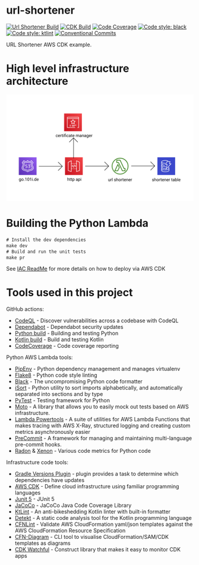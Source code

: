 # url-shortener
[![Url Shortener Build](https://github.com/michaelbrewer/url-shortener/actions/workflows/lambda.python.yml/badge.svg)](https://github.com/michaelbrewer/url-shortener/actions/workflows/lambda.python.yml)
[![CDK Build](https://github.com/michaelbrewer/url-shortener/actions/workflows/cdk.java.yml/badge.svg)](https://github.com/michaelbrewer/url-shortener/actions/workflows/cdk.java.yml)
[![Code Coverage](https://codecov.io/gh/michaelbrewer/url-shortener/branch/develop/graph/badge.svg?token=SMPW0VWHZ1)](https://codecov.io/gh/michaelbrewer/url-shortener)
[![Code style: black](https://img.shields.io/badge/code%20style-black-000000.svg)](https://github.com/psf/black)
[![Code style: ktlint](https://img.shields.io/badge/code%20style-%E2%9D%A4-FF4081.svg)](https://ktlint.github.io/)
[![Conventional Commits](https://img.shields.io/badge/Conventional%20Commits-1.0.0-yellow.svg)](https://conventionalcommits.org)

URL Shortener AWS CDK example.

# High level infrastructure architecture

![URL Shortener Service Architecture](./media/architecture.png)


# Building the Python Lambda

```shell
# Install the dev dependencies
make dev
# Build and run the unit tests
make pr
```

See [IAC ReadMe](iac/README.md) for more details on how to deploy via AWS CDK

# Tools used in this project

GitHub actions:
- [CodeQL](https://securitylab.github.com/tools/codeql/) - Discover vulnerabilities across a codebase with CodeQL
- [Dependabot](https://docs.github.com/en/code-security/supply-chain-security/managing-vulnerabilities-in-your-projects-dependencies/configuring-dependabot-security-updates) - Dependabot security updates
- [Python build](https://docs.github.com/en/actions/guides/building-and-testing-python) - Building and testing Python
- [Kotlin build](https://docs.github.com/en/actions/guides/building-and-testing-java-with-gradle) - Build and testing Kotlin
- [CodeCoverage](https://about.codecov.io) - Code coverage reporting

Python AWS Lambda tools:
- [PipEnv](https://pipenv.pypa.io/en/latest/) - Python dependency management and manages virtualenv
- [Flake8](https://flake8.pycqa.org/en/latest/) - Python code style linting
- [Black](https://github.com/psf/black) - The uncompromising Python code formatter
- [iSort](https://pycqa.github.io/isort/) - Python utility to sort imports alphabetically, and automatically separated into sections and by type
- [PyTest](https://docs.pytest.org/en/6.2.x/index.html) - Testing framework for Python
- [Moto](https://github.com/spulec/moto) - A library that allows you to easily mock out tests based on AWS infrastructure.
- [Lambda Powertools](https://github.com/awslabs/aws-lambda-powertools-python) - A suite of utilities for AWS Lambda Functions that makes tracing with AWS X-Ray, structured logging and creating custom metrics asynchronously easier
- [PreCommit](https://pre-commit.com) - A framework for managing and maintaining multi-language pre-commit hooks.
- [Radon](https://github.com/rubik/radon/) & [Xenon](https://github.com/rubik/xenon) - Various code metrics for Python code

Infrastructure code tools:
- [Gradle Versions Plugin](https://github.com/ben-manes/gradle-versions-plugin) - plugin provides a task to determine which dependencies have updates
- [AWS CDK](https://aws.amazon.com/cdk/) - Define cloud infrastructure using familiar programming languages
- [Junit 5](https://junit.org/junit5/docs/current/user-guide/) - JUnit 5
- [JaCoCo](https://www.eclemma.org/jacoco/) - JaCoCo Java Code Coverage Library
- [KtLint](https://github.com/pinterest/ktlint) - An anti-bikeshedding Kotlin linter with built-in formatter
- [Detekt](https://github.com/detekt/detekt) - A static code analysis tool for the Kotlin programming language
- [CFNLint](https://github.com/aws-cloudformation/cfn-lint) - Validate AWS CloudFormation yaml/json templates against the AWS CloudFormation Resource Specification
- [CFN-Diagram](https://github.com/mhlabs/cfn-diagram) - CLI tool to visualise CloudFormation/SAM/CDK templates as diagrams
- [CDK Watchful](https://github.com/cdklabs/cdk-watchful) - Construct library that makes it easy to monitor CDK apps
